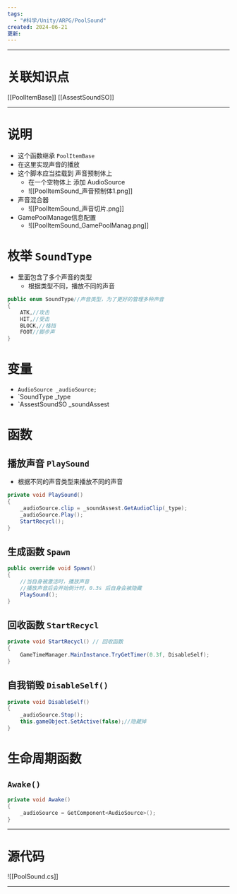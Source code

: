 ```yaml
---
tags:
  - "#科学/Unity/ARPG/PoolSound"
created: 2024-06-21
更新:
---
```


---
# 关联知识点

[[PoolItemBase]] [[AssestSoundSO]]

---
# 说明

- 这个函数继承 `PoolItemBase`
- 在这里实现声音的播放
- 这个脚本应当挂载到 声音预制体上
	- 在一个空物体上 添加 AudioSource
	- ![[PoolItemSound_声音预制体1.png]]
- 声音混合器
	- ![[PoolItemSound_声音切片.png]]
- GamePoolManage信息配置
	- ![[PoolItemSound_GamePoolManag.png]]
# 枚举 `SoundType`

- 里面包含了多个声音的类型
	- 根据类型不同，播放不同的声音
```C#
public enum SoundType//声音类型，为了更好的管理多种声音
{
    ATK,//攻击
    HIT,//受击
    BLOCK,//格挡
    FOOT//脚步声
}
```
# 变量

- `AudioSource _audioSource;`
- `SoundType _type
- `AssestSoundSO _soundAssest
# 函数

## 播放声音 `PlaySound`

- 根据不同的声音类型来播放不同的声音
```C#
private void PlaySound()
{
	_audioSource.clip = _soundAssest.GetAudioClip(_type);
	_audioSource.Play();
	StartRecycl();
}
```
## 生成函数 `Spawn`

```C#
public override void Spawn()
{
	//当自身被激活时，播放声音
	//播放声音后会开始倒计时，0.3s 后自身会被隐藏
	PlaySound();
}
```
## 回收函数 `StartRecycl`

```C#
private void StartRecycl() // 回收函数
{
	GameTimeManager.MainInstance.TryGetTimer(0.3f, DisableSelf);
}
```
## 自我销毁 `DisableSelf()`

```C#
private void DisableSelf()
{
	_audioSource.Stop();
	this.gameObject.SetActive(false);//隐藏掉
}
```
# 生命周期函数

## `Awake()`

```C#
private void Awake()
{
	_audioSource = GetComponent<AudioSource>();
}
```

---
# 源代码

![[PoolSound.cs]]

---